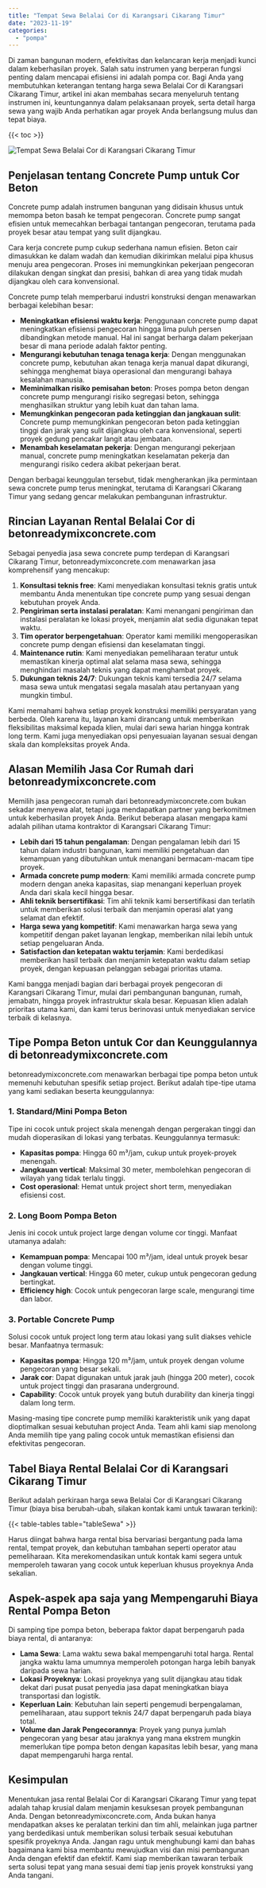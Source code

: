 ```yaml
---
title: "Tempat Sewa Belalai Cor di Karangsari Cikarang Timur"
date: "2023-11-19"
categories: 
  - "pompa"
---
```


Di zaman bangunan modern, efektivitas dan kelancaran kerja menjadi kunci dalam keberhasilan proyek. Salah satu instrumen yang berperan fungsi penting dalam mencapai efisiensi ini adalah pompa cor. Bagi Anda yang membutuhkan keterangan tentang harga sewa Belalai Cor di Karangsari Cikarang Timur, artikel ini akan membahas secara menyeluruh tentang instrumen ini, keuntungannya dalam pelaksanaan proyek, serta detail harga sewa yang wajib Anda perhatikan agar proyek Anda berlangsung mulus dan tepat biaya.

{{< toc >}}

![Tempat Sewa Belalai Cor di Karangsari Cikarang Timur](https://betoncor8.github.io/pump/concrete-pump%20(17).png)

## Penjelasan tentang Concrete Pump untuk Cor Beton

Concrete pump adalah instrumen bangunan yang didisain khusus untuk memompa beton basah ke tempat pengecoran. Concrete pump sangat efisien untuk memecahkan berbagai tantangan pengecoran, terutama pada proyek besar atau tempat yang sulit dijangkau.

Cara kerja concrete pump cukup sederhana namun efisien. Beton cair dimasukkan ke dalam wadah dan kemudian dikirimkan melalui pipa khusus menuju area pengecoran. Proses ini memungkinkan pekerjaan pengecoran dilakukan dengan singkat dan presisi, bahkan di area yang tidak mudah dijangkau oleh cara konvensional.

Concrete pump telah memperbarui industri konstruksi dengan menawarkan berbagai kelebihan besar:

- **Meningkatkan efisiensi waktu kerja**: Penggunaan concrete pump dapat meningkatkan efisiensi pengecoran hingga lima puluh persen dibandingkan metode manual. Hal ini sangat berharga dalam pekerjaan besar di mana periode adalah faktor penting.
- **Mengurangi kebutuhan tenaga tenaga kerja**: Dengan menggunakan concrete pump, kebutuhan akan tenaga kerja manual dapat dikurangi, sehingga menghemat biaya operasional dan mengurangi bahaya kesalahan manusia.
- **Meminimalkan risiko pemisahan beton**: Proses pompa beton dengan concrete pump mengurangi risiko segregasi beton, sehingga menghasilkan struktur yang lebih kuat dan tahan lama.
- **Memungkinkan pengecoran pada ketinggian dan jangkauan sulit**: Concrete pump memungkinkan pengecoran beton pada ketinggian tinggi dan jarak yang sulit dijangkau oleh cara konvensional, seperti proyek gedung pencakar langit atau jembatan.
- **Menambah keselamatan pekerja**: Dengan mengurangi pekerjaan manual, concrete pump meningkatkan keselamatan pekerja dan mengurangi risiko cedera akibat pekerjaan berat.

Dengan berbagai keunggulan tersebut, tidak mengherankan jika permintaan sewa concrete pump terus meningkat, terutama di Karangsari Cikarang Timur yang sedang gencar melakukan pembangunan infrastruktur.

## Rincian Layanan Rental Belalai Cor di betonreadymixconcrete.com

Sebagai penyedia jasa sewa concrete pump terdepan di Karangsari Cikarang Timur, betonreadymixconcrete.com menawarkan jasa komprehensif yang mencakup:

1. **Konsultasi teknis free**: Kami menyediakan konsultasi teknis gratis untuk membantu Anda menentukan tipe concrete pump yang sesuai dengan kebutuhan proyek Anda.
2. **Pengiriman serta instalasi peralatan**: Kami menangani pengiriman dan instalasi peralatan ke lokasi proyek, menjamin alat sedia digunakan tepat waktu.
3. **Tim operator berpengetahuan**: Operator kami memiliki mengoperasikan concrete pump dengan efisiensi dan keselamatan tinggi.
4. **Maintenance rutin**: Kami menyediakan pemeliharaan teratur untuk memastikan kinerja optimal alat selama masa sewa, sehingga menghindari masalah teknis yang dapat menghambat proyek.
5. **Dukungan teknis 24/7**: Dukungan teknis kami tersedia 24/7 selama masa sewa untuk mengatasi segala masalah atau pertanyaan yang mungkin timbul.

Kami memahami bahwa setiap proyek konstruksi memiliki persyaratan yang berbeda. Oleh karena itu, layanan kami dirancang untuk memberikan fleksibilitas maksimal kepada klien, mulai dari sewa harian hingga kontrak long term. Kami juga menyediakan opsi penyesuaian layanan sesuai dengan skala dan kompleksitas proyek Anda.

## Alasan Memilih Jasa Cor Rumah dari betonreadymixconcrete.com

Memilih jasa pengecoran rumah dari betonreadymixconcrete.com bukan sekadar menyewa alat, tetapi juga mendapatkan partner yang berkomitmen untuk keberhasilan proyek Anda. Berikut beberapa alasan mengapa kami adalah pilihan utama kontraktor di Karangsari Cikarang Timur:

- **Lebih dari 15 tahun pengalaman**: Dengan pengalaman lebih dari 15 tahun dalam industri bangunan, kami memiliki pengetahuan dan kemampuan yang dibutuhkan untuk menangani bermacam-macam tipe proyek.
- **Armada concrete pump modern**: Kami memiliki armada concrete pump modern dengan aneka kapasitas, siap menangani keperluan proyek Anda dari skala kecil hingga besar.
- **Ahli teknik bersertifikasi**: Tim ahli teknik kami bersertifikasi dan terlatih untuk memberikan solusi terbaik dan menjamin operasi alat yang selamat dan efektif.
- **Harga sewa yang kompetitif**: Kami menawarkan harga sewa yang kompetitif dengan paket layanan lengkap, memberikan nilai lebih untuk setiap pengeluaran Anda.
- **Satisfaction dan ketepatan waktu terjamin**: Kami berdedikasi memberikan hasil terbaik dan menjamin ketepatan waktu dalam setiap proyek, dengan kepuasan pelanggan sebagai prioritas utama.

Kami bangga menjadi bagian dari berbagai proyek pengecoran di Karangsari Cikarang Timur, mulai dari pembangunan bangunan, rumah, jemabatn, hingga proyek infrastruktur skala besar. Kepuasan klien adalah prioritas utama kami, dan kami terus berinovasi untuk menyediakan service terbaik di kelasnya.

## Tipe Pompa Beton untuk Cor dan Keunggulannya di betonreadymixconcrete.com

betonreadymixconcrete.com menawarkan berbagai tipe pompa beton untuk memenuhi kebutuhan spesifik setiap project. Berikut adalah tipe-tipe utama yang kami sediakan beserta keunggulannya:

### 1\. Standard/Mini Pompa Beton

Tipe ini cocok untuk project skala menengah dengan pergerakan tinggi dan mudah dioperasikan di lokasi yang terbatas. Keunggulannya termasuk:

- **Kapasitas pompa**: Hingga 60 m³/jam, cukup untuk proyek-proyek menengah.
- **Jangkauan vertical**: Maksimal 30 meter, membolehkan pengecoran di wilayah yang tidak terlalu tinggi.
- **Cost operasional**: Hemat untuk project short term, menyediakan efisiensi cost.

### 2\. Long Boom Pompa Beton

Jenis ini cocok untuk project large dengan volume cor tinggi. Manfaat utamanya adalah:

- **Kemampuan pompa**: Mencapai 100 m³/jam, ideal untuk proyek besar dengan volume tinggi.
- **Jangkauan vertical**: Hingga 60 meter, cukup untuk pengecoran gedung bertingkat.
- **Efficiency high**: Cocok untuk pengecoran large scale, mengurangi time dan labor.

### 3\. Portable Concrete Pump

Solusi cocok untuk project long term atau lokasi yang sulit diakses vehicle besar. Manfaatnya termasuk:

- **Kapasitas pompa**: Hingga 120 m³/jam, untuk proyek dengan volume pengecoran yang besar sekali.
- **Jarak cor**: Dapat digunakan untuk jarak jauh (hingga 200 meter), cocok untuk project tinggi dan prasarana underground.
- **Capability**: Cocok untuk proyek yang butuh durability dan kinerja tinggi dalam long term.

Masing-masing tipe concrete pump memiliki karakteristik unik yang dapat dioptimalkan sesuai kebutuhan project Anda. Team ahli kami siap menolong Anda memilih tipe yang paling cocok untuk memastikan efisiensi dan efektivitas pengecoran.

## Tabel Biaya Rental Belalai Cor di Karangsari Cikarang Timur

Berikut adalah perkiraan harga sewa Belalai Cor di Karangsari Cikarang Timur (biaya bisa berubah-ubah, silakan kontak kami untuk tawaran terkini):

{{< table-tables table="tableSewa" >}}

Harus diingat bahwa harga rental bisa bervariasi bergantung pada lama rental, tempat proyek, dan kebutuhan tambahan seperti operator atau pemeliharaan. Kita merekomendasikan untuk kontak kami segera untuk memperoleh tawaran yang cocok untuk keperluan khusus proyeknya Anda sekalian.

## Aspek-aspek apa saja yang Mempengaruhi Biaya Rental Pompa Beton

Di samping tipe pompa beton, beberapa faktor dapat berpengaruh pada biaya rental, di antaranya:

- **Lama Sewa**: Lama waktu sewa bakal mempengaruhi total harga. Rental jangka waktu lama umumnya memperoleh potongan harga lebih banyak daripada sewa harian.
- **Lokasi Proyeknya**: Lokasi proyeknya yang sulit dijangkau atau tidak dekat dari pusat pusat penyedia jasa dapat meningkatkan biaya transportasi dan logistik.
- **Keperluan Lain**: Kebutuhan lain seperti pengemudi berpengalaman, pemeliharaan, atau support teknis 24/7 dapat berpengaruh pada biaya total.
- **Volume dan Jarak Pengecorannya**: Proyek yang punya jumlah pengecoran yang besar atau jaraknya yang mana ekstrem mungkin memerlukan tipe pompa beton dengan kapasitas lebih besar, yang mana dapat mempengaruhi harga rental.

## Kesimpulan

Menentukan jasa rental Belalai Cor di Karangsari Cikarang Timur yang tepat adalah tahap krusial dalam menjamin kesuksesan proyek pembangunan Anda. Dengan betonreadymixconcrete.com, Anda bukan hanya mendapatkan akses ke peralatan terkini dan tim ahli, melainkan juga partner yang berdedikasi untuk memberikan solusi terbaik sesuai kebutuhan spesifik proyeknya Anda. Jangan ragu untuk menghubungi kami dan bahas bagaimana kami bisa membantu mewujudkan visi dan misi pembangunan Anda dengan efektif dan efektif. Kami siap memberikan tawaran terbaik serta solusi tepat yang mana sesuai demi tiap jenis proyek konstruksi yang Anda tangani.
